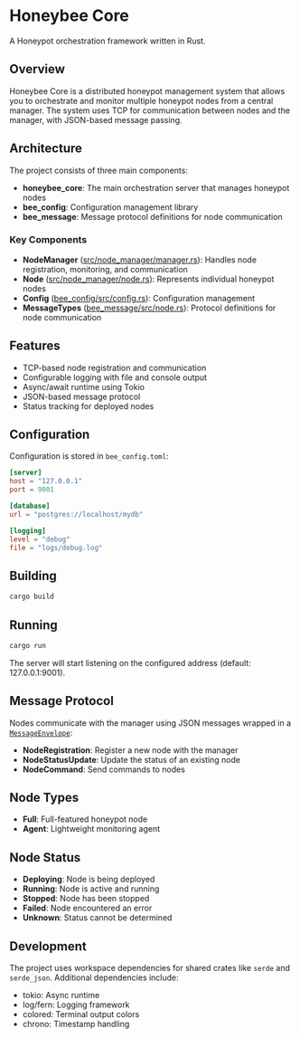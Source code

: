 # Honeybee Core

A Honeypot orchestration framework written in Rust.

## Overview

Honeybee Core is a distributed honeypot management system that allows you to orchestrate and monitor multiple honeypot nodes from a central manager. The system uses TCP for communication between nodes and the manager, with JSON-based message passing.

## Architecture

The project consists of three main components:

- **honeybee_core**: The main orchestration server that manages honeypot nodes
- **bee_config**: Configuration management library
- **bee_message**: Message protocol definitions for node communication

### Key Components

- **NodeManager** ([src/node_manager/manager.rs](src/node_manager/manager.rs)): Handles node registration, monitoring, and communication
- **Node** ([src/node_manager/node.rs](src/node_manager/node.rs)): Represents individual honeypot nodes
- **Config** ([bee_config/src/config.rs](bee_config/src/config.rs)): Configuration management
- **MessageTypes** ([bee_message/src/node.rs](bee_message/src/node.rs)): Protocol definitions for node communication

## Features

- TCP-based node registration and communication
- Configurable logging with file and console output
- Async/await runtime using Tokio
- JSON-based message protocol
- Status tracking for deployed nodes

## Configuration

Configuration is stored in `bee_config.toml`:

```toml
[server]
host = "127.0.0.1"
port = 9001

[database]
url = "postgres://localhost/mydb"

[logging]
level = "debug"
file = "logs/debug.log"
```

## Building

```sh
cargo build
```

## Running

```sh
cargo run
```

The server will start listening on the configured address (default: 127.0.0.1:9001).

## Message Protocol

Nodes communicate with the manager using JSON messages wrapped in a [`MessageEnvelope`](bee_message/src/node.rs):

- **NodeRegistration**: Register a new node with the manager
- **NodeStatusUpdate**: Update the status of an existing node
- **NodeCommand**: Send commands to nodes

## Node Types

- **Full**: Full-featured honeypot node
- **Agent**: Lightweight monitoring agent

## Node Status

- **Deploying**: Node is being deployed
- **Running**: Node is active and running
- **Stopped**: Node has been stopped
- **Failed**: Node encountered an error
- **Unknown**: Status cannot be determined

## Development

The project uses workspace dependencies for shared crates like `serde` and `serde_json`. Additional dependencies include:

- tokio: Async runtime
- log/fern: Logging framework
- colored: Terminal output colors
- chrono: Timestamp handling
